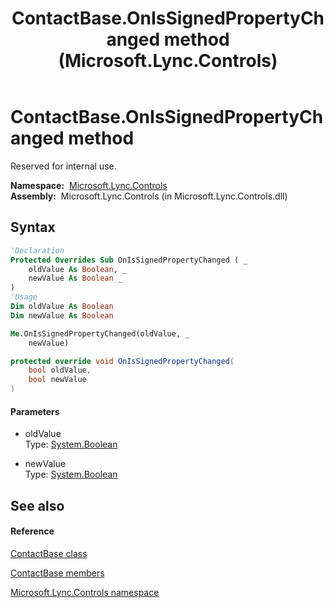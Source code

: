 ﻿---
title: ContactBase.OnIsSignedPropertyChanged method  (Microsoft.Lync.Controls)
TOCTitle: 'OnIsSignedPropertyChanged method '
ms:assetid: M:Microsoft.Lync.Controls.ContactBase.OnIsSignedPropertyChanged(System.Boolean,System.Boolean)_DI_3_UC_OCS14MrefLyncWPF
ms:mtpsurl: https://msdn.microsoft.com/en-us/library/microsoft.lync.controls.contactbase.onissignedpropertychanged(v=office.15)
ms:contentKeyID: 48597499
ms.date: 07/28/2014
mtps_version: v=office.15
f1_keywords:
- Microsoft.Lync.Controls.ContactBase.OnIsSignedPropertyChanged
dev_langs:
- CSharp
- JScript
- VB
- other
---

# ContactBase.OnIsSignedPropertyChanged method

Reserved for internal use.

**Namespace:**  [Microsoft.Lync.Controls](microsoft-lync-controls-namespace_1.md)  
**Assembly:**  Microsoft.Lync.Controls (in Microsoft.Lync.Controls.dll)

## Syntax

``` vb
'Declaration
Protected Overrides Sub OnIsSignedPropertyChanged ( _
    oldValue As Boolean, _
    newValue As Boolean _
)
'Usage
Dim oldValue As Boolean
Dim newValue As Boolean

Me.OnIsSignedPropertyChanged(oldValue, _
    newValue)
```

``` csharp
protected override void OnIsSignedPropertyChanged(
    bool oldValue,
    bool newValue
)
```

#### Parameters

  - oldValue  
    Type: [System.Boolean](http://msdn2.microsoft.com/en-us/library/a28wyd50)  

<!-- end list -->

  - newValue  
    Type: [System.Boolean](http://msdn2.microsoft.com/en-us/library/a28wyd50)  

## See also

#### Reference

[ContactBase class](contactbase-class-microsoft-lync-controls_1.md)

[ContactBase members](contactbase-members-microsoft-lync-controls_1.md)

[Microsoft.Lync.Controls namespace](microsoft-lync-controls-namespace_1.md)

